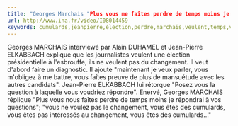 ```yaml
---
title: "Georges Marchais "Plus vous me faîtes perdre de temps moins je répondrai à vos questions""
url: http://www.ina.fr/video/I08014459
keywords: cumulards,jeanpierre,élection,perdre,marchais,veulent,temps,voulez,questions,faîtes,changement,elkabbach,georges,répondrai
---
```

Georges MARCHAIS interviewé par Alain DUHAMEL et Jean-Pierre ELKABBACH explique que les journalistes veulent une élection présidentielle à l\'esbrouffe, ils ne veulent pas du changement. Il veut d\'abord faire un diagnostic. Il ajoute \"maintenant je veux parler, vous m\'obligez à me battre, vous faîtes preuve de plus de mansuétude avec les autres candidats\". Jean-Pierre ELKABBACH lui rétorque \"Posez vous la question à laquelle vous voudriez répondre\". Enervé, Georges MARCHAIS réplique \"Plus vous nous faîtes perdre de temps moins je répondrai à vos questions\"; \"vous ne voulez pas le changement, vous êtes des cumulards, vous êtes pas intéressés au changement, vous êtes des cumulards\...\"
